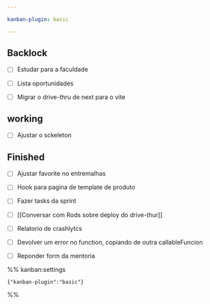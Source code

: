 ```yaml
---

kanban-plugin: basic

---
```


## Backlock

- [ ] Estudar para a faculdade
- [ ] Lista oportunidades
- [ ] Migrar o drive-thru de next para o vite


## working

- [ ] Ajustar o sckeleton


## Finished

- [ ] Ajustar favorite no entremalhas
- [ ] Hook para pagina de template de produto
- [ ] Fazer tasks da sprint
- [ ] [[Conversar com Rods sobre deploy do drive-thur]]
- [ ] Relatorio de crashlytcs
- [ ] Devolver um error no function, copiando de outra callableFuncion
- [ ] Reponder form da mentoria




%% kanban:settings
```
{"kanban-plugin":"basic"}
```
%%